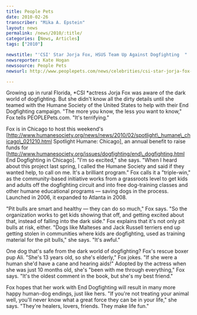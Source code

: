 ```yaml
---
title: People Pets
date: 2010-02-26
transcriber: "Mika A. Epstein"
layout: news
permalink: /news/2010/:title/
categories: [News, Articles]
tags: ["2010"]

newstitle: "'CSI' Star Jorja Fox, HSUS Team Up Against Dogfighting  "
newsreporter: Kate Hogan
newssource: People Pets
newsurl: http://www.peoplepets.com/news/celebrities/csi-star-jorja-fox-hsus-team-up-against-dogfighting/1

---
```


Growing up in rural Florida, *CSI *actress Jorja Fox was aware of the dark world of dogfighting. But she didn't know all the dirty details until she teamed with the Humane Society of the United States to help with their End Dogfighting campaign. "The more you know, the less you want to know," Fox tells PEOPLEPets.com. "It's terrifying."

Fox is in Chicago to host this weekend's [http://www.humanesociety.org/news/news/2010/02/spotlight\_humane\_chicago\_021210.html Spotlight Humane: Chicago], an annual benefit to raise funds for [http://www.humanesociety.org/issues/dogfighting/end\_dogfighting.html End Dogfighting in Chicago]. "I'm so excited," she says. "When I heard about this project last spring, I called the Humane Society and said if they wanted help, to call on me. It's a brilliant program." Fox calls it a "triple-win," as the community-based initiative works from a grassroots level to get kids and adults off the dogfighting circuit and into free dog-training classes and other humane educational programs — saving dogs in the process. Launched in 2006, it expanded to Atlanta in 2008.

"Pit bulls are smart and healthy — they can do so much," Fox says. "So the organization works to get kids showing that off, and getting excited about that, instead of falling into the dark side." Fox explains that it's not only pit bulls at risk, either. "Dogs like Malteses and Jack Russell terriers end up getting stolen in communities where kids are dogfighting, used as training material for the pit bulls," she says. "It's awful."

One dog that's safe from the dark world of dogfighting? Fox's rescue boxer pup Ali. "She's 13 years old, so she's elderly," Fox jokes. "If she were a human she'd have a cane and hearing aids!" Adopted by the actress when she was just 10 months old, she's "been with me through everything," Fox says. "It's the oldest comment in the book, but she's my best friend."

Fox hopes that her work with End Dogfighting will result in many more happy human-dog endings, just like hers. "If you're not treating your animal well, you'll never know what a great force they can be in your life," she says. "They're healers, lovers, friends. They make life fun."
